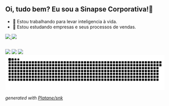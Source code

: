 ## Oi, tudo bem? Eu sou a Sinapse Corporativa!👋

- 🔭 Estou trabalhando para levar inteligencia à vida.
- 🌱 Estou estudando empresas e seus processos de vendas.

<div>
   <a href="https://github.com/sinapsecorporativa">
   <img height="140em" src="https://github-readme-stats.vercel.app/api?username=sinapsecorporativa&show_icons=true&theme=tokyonight&include_all_commits=true&count_private=true"/>
   <img height="140em" src="https://github-readme-stats.vercel.app/api/top-langs/?username=sinapsecorporativa&layout=compact&langs_count=6&theme=tokyonight"/>
</div>

##

<div>
 <a href="https://instagram.com/sinapsecorporativa" target="_blank"><img src="https://img.shields.io/badge/-Instagram-%23E4405F?style=for-the-badge&logo=instagram&logoColor=white" target="_blank"></a>
 <a href = "mailto:sinapsecorporativa@gmail.com"><img src="https://img.shields.io/badge/-Gmail-%23333?style=for-the-badge&logo=gmail&logoColor=white" target="_blank"></a>
 <a href="https://www.linkedin.com/company/sinapsecorporativa" target="_blank"><img src="https://img.shields.io/badge/-LinkedIn-%230077B5?style=for-the-badge&logo=linkedin&logoColor=white" target="_blank"></a> 
</div>

<picture>
  <source media="(prefers-color-scheme: dark)" srcset="https://raw.githubusercontent.com/sinapsecorporativa/sinapsecorporativa/output/github-contribution-grid-snake-dark.svg">
  <source media="(prefers-color-scheme: light)" srcset="https://raw.githubusercontent.com/sinapsecorporativa/sinapsecorporativa/output/github-contribution-grid-snake.svg">
  <img alt="github contribution grid snake animation" src="https://raw.githubusercontent.com/sinapsecorporativa/sinapsecorporativa/output/github-contribution-grid-snake.svg">
</picture>

_generated with [Platane/snk](https://github.com/sinapsecorporativa/snk)_
